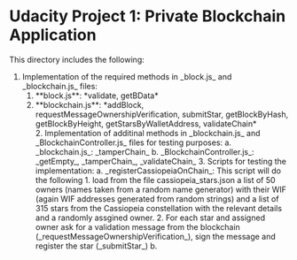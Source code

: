 # Udacity Project 1: Private Blockchain Application

This directory includes the following:

<ol>
<li>Implementation of the required methods in _block.js_ and _blockchain.js_ files:
<ol>
<li> **block.js**: *validate, getBData* </li>
<li> **blockchain.js**: *addBlock, requestMessageOwnershipVerification, submitStar, getBlockByHash, getBlockByHeight, getStarsByWalletAddress, validateChain* </li>
</ol}>
 </li>
</ol}>
2. Implementation of additinal methods in _blockchain.js_ and _BlockchainController.js_ files for testing purposes:
    a. _blockchain.js_: _tamperChain_
    b. _BlockchainController.js_: _getEmpty_, _tamperChain_, _validateChain_
3. Scripts for testing the implementation:
    a. _registerCassiopeiaOnChain_: This script will do the following
        1. load from the file cassiopeia_stars.json a list of 50 owners (names taken from a random name generator) with their WIF (again WIF addresses generated from random strings) and a list of 315 stars from the Cassiopeia constellation with the relevant details and a randomly assgined owner.
        2. For each star and assigned owner ask for a validation message from the blockchain (_requestMessageOwnershipVerification_), sign the message and register the star (_submitStar_)
    b. 
